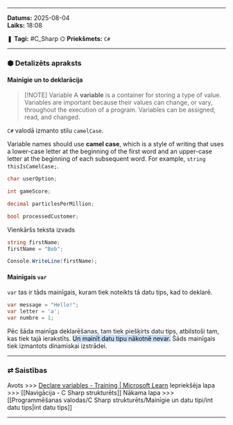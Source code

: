 ___

**Datums:** 2025-08-04   
**Laiks:** 18:08 

❚ **Tagi:** #C_Sharp 
⌬ **Priekšmets:**  `C#`

---
### ⬢ Detalizēts apraksts
#### Mainīgie un to deklarācija


> [!NOTE] Variable
> A **variable** is a container for storing a type of value. Variables are important because their values can change, or vary, throughout the execution of a program. Variables can be assigned, read, and changed.

`C#` valodā izmanto stilu `camelCase`.

Variable names should use **camel case**, which is a style of writing that uses a lower-case letter at the beginning of the first word and an upper-case letter at the beginning of each subsequent word. For example, `string thisIsCamelCase;`.

```csharp
char userOption;

int gameScore;

decimal particlesPerMillion;

bool processedCustomer;
```

Vienkāršs teksta izvads

```csharp
string firstName;
firstName = "Bob";

Console.WriteLine(firstName);
```

#### Mainīgais `var`

`var` tas ir tāds mainīgais, kuram tiek noteikts tā datu tips, kad to deklarē.

```csharp
var message = "Hello!";
var letter = 'a';
var numbre = 1;
```

Pēc šāda mainīga deklarēšanas, tam tiek piešķirts datu tips, atbilstoši tam, kas tiek tajā ierakstīts. <mark style="background: #ADCCFFA6;">Un mainīt datu tipu nākotnē nevar.</mark> Šāds mainīgais tiek izmantots dinamiskai izstrādei.

---
### ⇄ Saistības

Avots >>> [Declare variables - Training \| Microsoft Learn](https://learn.microsoft.com/en-us/training/modules/csharp-literals-variables/3-declaring-variables)
Iepriekšēja lapa >>> [[Navigācija - C Sharp strukturēts]]
Nākama lapa >>> [[Programmēšanas valodas/C Sharp strukturēts/Mainīgie un datu tipi/int datu tips|int datu tips]]

___